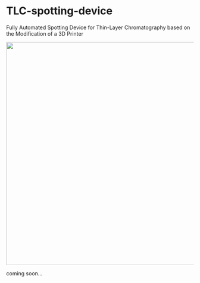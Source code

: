 # TLC-spotting-device
Fully Automated Spotting Device for Thin-Layer Chromatography based on the Modification of a 3D Printer

<img src="https://github.com/jochenneumaier/TLC-spotting-device/blob/main/images/TLC_spotter.jpg" width="600" />

coming soon...
